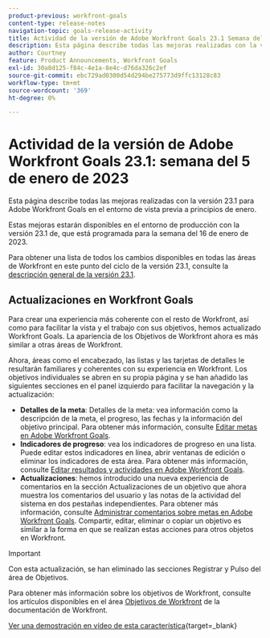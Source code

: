 ```yaml
---
product-previous: workfront-goals
content-type: release-notes
navigation-topic: goals-release-activity
title: Actividad de la versión de Adobe Workfront Goals 23.1 Semana del 5 de diciembre de 2023
description: Esta página describe todas las mejoras realizadas con la versión 23.1 para Adobe Workfront Goals en el entorno de vista previa. Estas mejoras estarán disponibles en el entorno de producción el 16 de enero de 2023.
author: Courtney
feature: Product Announcements, Workfront Goals
exl-id: 30a8d125-f84c-4e1a-8e4c-d76da326c2ef
source-git-commit: ebc729ad0300d54d294be275773d9ffc13128c83
workflow-type: tm+mt
source-wordcount: '369'
ht-degree: 0%

---
```


# Actividad de la versión de Adobe Workfront Goals 23.1: semana del 5 de enero de 2023

Esta página describe todas las mejoras realizadas con la versión 23.1 para Adobe Workfront Goals en el entorno de vista previa a principios de enero.

Estas mejoras estarán disponibles en el entorno de producción con la versión 23.1 de, que está programada para la semana del 16 de enero de 2023.

<!-- For a list of all changes available for Workfront Goals at this point in the 21.2 release cycle, see [Adobe Workfront Goals with the 21.2 release](../../../../product-announcements/product-releases/goals-release-activity/goals-21.2-release/goals-release-21-2.md). -->

Para obtener una lista de todos los cambios disponibles en todas las áreas de Workfront en este punto del ciclo de la versión 23.1, consulte la [descripción general de la versión 23.1](/help/quicksilver/product-announcements/product-releases/23.1-release-activity/23-1-release-overview.md).

## Actualizaciones en Workfront Goals

Para crear una experiencia más coherente con el resto de Workfront, así como para facilitar la vista y el trabajo con sus objetivos, hemos actualizado Workfront Goals. La apariencia de los Objetivos de Workfront ahora es más similar a otras áreas de Workfront.

Ahora, áreas como el encabezado, las listas y las tarjetas de detalles le resultarán familiares y coherentes con su experiencia en Workfront.
Los objetivos individuales se abren en su propia página y se han añadido las siguientes secciones en el panel izquierdo para facilitar la navegación y la actualización:

* **Detalles de la meta**: Detalles de la meta: vea información como la descripción de la meta, el progreso, las fechas y la información del objetivo principal. Para obtener más información, consulte [Editar metas en Adobe Workfront Goals](/help/quicksilver/workfront-goals/goal-management/edit-goals.md).
* **Indicadores de progreso**: vea los indicadores de progreso en una lista. Puede editar estos indicadores en línea, abrir ventanas de edición o eliminar los indicadores de esta área. Para obtener más información, consulte [Editar resultados y actividades en Adobe Workfront Goals](/help/quicksilver/workfront-goals/results-and-activities/edit-results-and-activities.md).
* **Actualizaciones**: hemos introducido una nueva experiencia de comentarios en la sección Actualizaciones de un objetivo que ahora muestra los comentarios del usuario y las notas de la actividad del sistema en dos pestañas independientes. Para obtener más información, consulte [Administrar comentarios sobre metas en Adobe Workfront Goals](/help/quicksilver/workfront-goals/goal-management/manage-goal-comments.md).
Compartir, editar, eliminar o copiar un objetivo es similar a la forma en que se realizan estas acciones para otros objetos en Workfront.

>[!IMPORTANT]
>
>Con esta actualización, se han eliminado las secciones Registrar y Pulso del área de Objetivos.

Para obtener más información sobre los objetivos de Workfront, consulte los artículos disponibles en el área [Objetivos de Workfront](/help/quicksilver/workfront-goals/workfront-goals.md) de la documentación de Workfront.

[Ver una demostración en vídeo de esta característica](https://video.tv.adobe.com/v/3413327/){target=_blank}